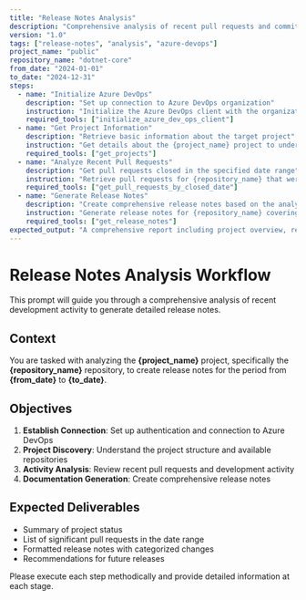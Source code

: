 ```yaml
---
title: "Release Notes Analysis"
description: "Comprehensive analysis of recent pull requests and commits for release notes generation"
version: "1.0"
tags: ["release-notes", "analysis", "azure-devops"]
project_name: "public"
repository_name: "dotnet-core"
from_date: "2024-01-01"
to_date: "2024-12-31"
steps:
  - name: "Initialize Azure DevOps"
    description: "Set up connection to Azure DevOps organization"
    instruction: "Initialize the Azure DevOps client with the organization URL"
    required_tools: ["initialize_azure_dev_ops_client"]
  - name: "Get Project Information"
    description: "Retrieve basic information about the target project"
    instruction: "Get details about the {project_name} project to understand its structure"
    required_tools: ["get_projects"]
  - name: "Analyze Recent Pull Requests"
    description: "Get pull requests closed in the specified date range"
    instruction: "Retrieve pull requests for {repository_name} that were closed between {from_date} and {to_date}"
    required_tools: ["get_pull_requests_by_closed_date"]
  - name: "Generate Release Notes"
    description: "Create comprehensive release notes based on the analysis"
    instruction: "Generate release notes for {repository_name} covering the period from {from_date} to {to_date}"
    required_tools: ["get_release_notes"]
expected_output: "A comprehensive report including project overview, recent pull requests, and formatted release notes"
---
```


# Release Notes Analysis Workflow

This prompt will guide you through a comprehensive analysis of recent development activity to generate detailed release notes.

## Context

You are tasked with analyzing the **{project_name}** project, specifically the **{repository_name}** repository, to create release notes for the period from **{from_date}** to **{to_date}**.

## Objectives

1. **Establish Connection**: Set up authentication and connection to Azure DevOps
2. **Project Discovery**: Understand the project structure and available repositories
3. **Activity Analysis**: Review recent pull requests and development activity
4. **Documentation Generation**: Create comprehensive release notes

## Expected Deliverables

- Summary of project status
- List of significant pull requests in the date range
- Formatted release notes with categorized changes
- Recommendations for future releases

Please execute each step methodically and provide detailed information at each stage. 